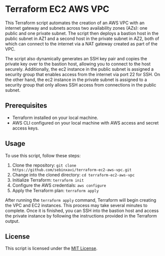# Terraform EC2 AWS VPC

This Terraform script automates the creation of an AWS VPC with an internet gateway and subnets across two availability zones (AZs): one public and one private subnet. The script then deploys a bastion host in the public subnet in AZ1 and a second host in the private subnet in AZ2, both of which can connect to the internet via a NAT gateway created as part of the VPC.

The script also dynamically generates an SSH key pair and copies the private key over to the bastion host, allowing you to connect to the host securely. Additionally, the ec2 instance in the public subnet is assigned a security group that enables access from the internet via port 22 for SSH. On the other hand, the ec2 instance in the private subnet is assigned to a security group that only allows SSH access from connections in the public subnet.

## Prerequisites

- Terraform installed on your local machine.
- AWS CLI configured on your local machine with AWS access and secret access keys.

## Usage

To use this script, follow these steps:

1. Clone the repository: `git clone https://github.com/sebinxavi/terraform-ec2-aws-vpc.git`
2. Change into the cloned directory: `cd terraform-ec2-aws-vpc`
3. Initialize Terraform: `terraform init`
4. Configure the AWS credentials: `aws configure`
5. Apply the Terraform plan: `terraform apply`

After running the `terraform apply` command, Terraform will begin creating the VPC and EC2 instances. This process may take several minutes to complete. Once it is finished, you can SSH into the bastion host and access the private instance by following the instructions provided in the Terraform output.

## License

This script is licensed under the [MIT License](https://github.com/sebinxavi/terraform-ec2-aws-vpc/blob/main/LICENSE).
